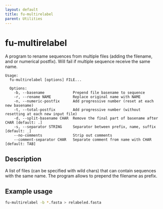 ```yaml
---
layout: default
title: fu-multirelabel
parent: Utilities
---
```



# fu-multirelabel

A program to rename sequences from multiple files
(adding the filename, and or numerical postfix).
Will fail if multiple sequence receive the same name.

```text
Usage: 
  fu-multirelabel [options] FILE...

  Options:
    -b, --basename             Prepend file basename to sequence
    -r, --rename NAME          Replace original name with NAME
    -n, --numeric-postfix      Add progressive number (reset at each new basename)
    -t, --total-postfix        Add progressive number (without resetting at each new input file)
    -d, --split-basename CHAR  Remove the final part of basename after CHAR [default: .]
    -s, --separator STRING     Separator between prefix, name, suffix [default: _]
    --no-comments              Strip out comments
    --comment-separator CHAR   Separate comment from name with CHAR [default: TAB]
```

## Description

A list of files (can be specified with wild chars) that
can contain sequences with the same name.
The program allows to prepend the filename as prefix.

## Example usage

```bash
fu-multirelabel -b *.fasta > relabeled.fasta 
```